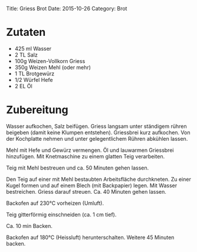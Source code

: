 Title: Griess Brot
Date: 2015-10-26
Category: Brot


Zutaten
=======

- 425 ml Wasser
- 2 TL Salz
- 100g Weizen-Vollkorn Griess
- 350g Weizen Mehl (oder mehr)
- 1 TL Brotgewürz
- 1/2 Würfel Hefe
- 2 EL Öl

Zubereitung
===========
Wasser aufkochen, Salz beifügen. Griess langsam unter ständigem rühren beigeben
(damit keine Klumpen entstehen). Griessbrei kurz aufkochen.
Von der Kochplatte nehmen und unter gelegentlichem Rühren abkühlen lassen.

Mehl mit Hefe und Gewürz vermengen. Öl und lauwarmen Griessbrei hinzufügen.
Mit Knetmaschine zu einem glatten Teig verarbeiten.

Teig mit Mehl bestreuen und ca. 50 Minuten gehen lassen.

Den Teig auf einer mit Mehl bestaubten Arbeitsfläche durchkneten. Zu einer
Kugel formen und auf einem Blech (mit Backpapier) legen. Mit Wasser bestreichen.
Griess darauf streuen. Ca. 40 Minuten gehen lassen.

Backofen auf 230°C vorheizen (Umluft).

Teig gitterförmig einschneiden (ca. 1 cm tief).

Ca. 10 min Backen.

Backofen auf 180°C (Heissluft) herunterschalten. Weitere 45 Minuten backen.